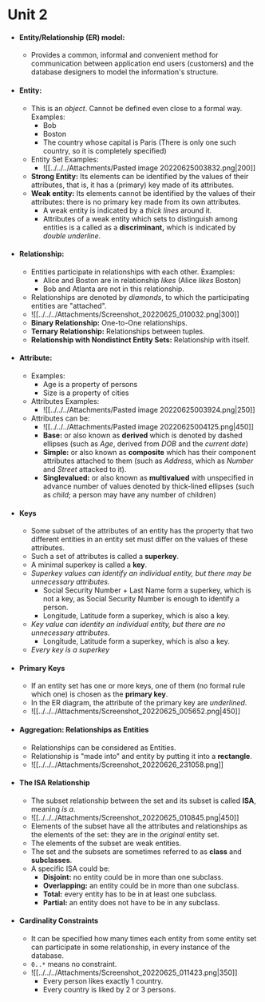 # Unit 2
- #### Entity/Relationship (ER) model:
	- Provides a common, informal and convenient method for communication between application end users (customers) and the database designers to model the information's structure.
- #### Entity:
	- This is an *object*. Cannot be defined even close to a formal way. Examples:
		- Bob
		- Boston
		- The country whose capital is Paris (There is only one such country, so it is completely specified)
	- Entity Set Examples:
		- ![[../../../Attachments/Pasted image 20220625003832.png|200]]
	- **Strong Entity:** Its elements can be identified by the values of their attributes, that is, it has a (primary) key made of its attributes.
	- **Weak entity:** Its elements cannot be identified by the values of their attributes: there is no primary key made from its own attributes. 
		- A weak entity is indicated by a *thick lines* around it.
		- Attributes of a weak entity which sets to distinguish among entities is a called as a **discriminant,** which is indicated by *double underline*.
- #### Relationship:
	- Entities participate in relationships with each other. Examples:
		- Alice and Boston are in relationship *likes* (Alice *likes* Boston)
		- Bob and Atlanta are not in this relationship.
	- Relationships are denoted by *diamonds*, to which the participating entities are "attached".
	- ![[../../../Attachments/Screenshot_20220625_010032.png|300]]
	- **Binary Relationship:** One-to-One relationships.
	- **Ternary Relationship:** Relationships between tuples.
	- **Relationship with Nondistinct Entity Sets:** Relationship with itself.
- #### Attribute:
	- Examples:
		- Age is a property of persons
		- Size is a property of cities
	- Attributes Examples:
		- ![[../../../Attachments/Pasted image 20220625003924.png|250]]
	- Attributes can be:
		- ![[../../../Attachments/Pasted image 20220625004125.png|450]]
		- **Base:** or also known as **derived** which is denoted by dashed ellipses (such as *Age*, derived from *DOB* and the *current* *date*)
		- **Simple:** or also known as **composite** which has their component attributes attached to them (such as *Address*, which as *Number* and *Street* attacked to it).
		- **Singlevalued:** or also known as **multivalued** with unspecified in advance number of values denoted by thick-lined ellipses (such as *child*; a person may have any number of children)
- #### Keys
	- Some subset of the attributes of an entity has the property that two different entities in an entity set must differ on the values of these attributes.
	- Such a set of attributes is called a **superkey**.
	- A minimal superkey is called a **key**.
	- *Superkey values can identify an individual entity, but there may be unnecessary attributes.*
		- Social Security Number + Last Name form a superkey, which is not a key, as Social Security Number is enough to identify a person.
		- Longitude, Latitude form a superkey, which is also a key.
	- *Key value can identity an individual entity, but there are no unnecessary attributes*.
		- Longitude, Latitude form a superkey, which is also a key.
	- *Every key is a superkey*
- #### Primary Keys
	- If an entity set has one or more keys, one of them (no formal rule which one) is chosen as the **primary key**.
	- In the ER diagram, the attribute of the primary key are *underlined*.
	- ![[../../../Attachments/Screenshot_20220625_005652.png|450]]
	
- #### Aggregation: Relationships as Entities
	- Relationships can be considered as Entities.
	- Relationship is "made into" and entity by putting it into a **rectangle**.
	- ![[../../../Attachments/Screenshot_20220626_231058.png]]
- #### The ISA Relationship
	- The subset relationship between the set and its subset is called **ISA**, meaning *is a*.
	- ![[../../../Attachments/Screenshot_20220625_010845.png|450]]
	- Elements of the subset have all the attributes and relationships as the elements of the set: they are in the *original* entity set.
	- The elements of the subset are weak entities.
	- The set and the subsets are sometimes referred to as **class** and **subclasses**.
	- A specific ISA could be:
		- **Disjoint:** no entity could be in more than one subclass.
		- **Overlapping:** an entity could be in more than one subclass.
		- **Total:** every entity has to be in at least one subclass.
		- **Partial:** an entity does not have to be in any subclass.
- #### Cardinality Constraints
	- It can be specified how many times each entity from some entity set can participate in some relationship, in every instance of the database.
	- `0..*` means no constraint. 
	- ![[../../../Attachments/Screenshot_20220625_011423.png|350]]
		- Every person likes exactly 1 country.
		- Every country is liked by 2 or 3 persons. 